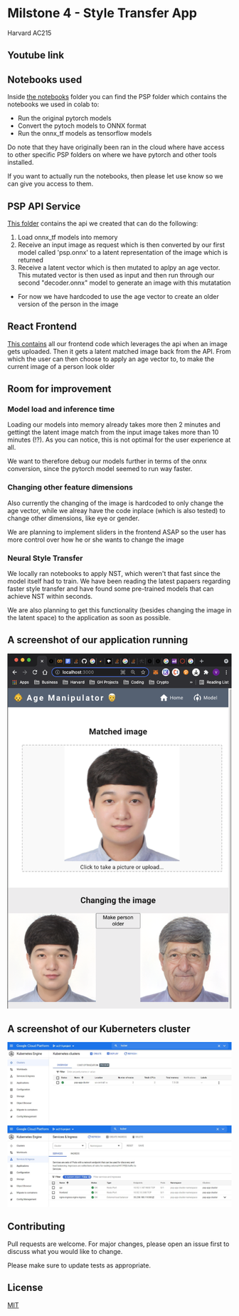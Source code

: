 Milstone 4 - Style Transfer App
==============================
Harvard AC215


## Youtube link




## Notebooks used

Inside [the notebooks](https://github.com/vazkir/Style-Transfer-App/tree/main/notebooks/psp) folder you can find the PSP folder which contains the notebooks we used in colab to:
- Run the original pytorch models
- Convert the pytoch models to ONNX format
- Run the onnx_tf models as tensorflow models

Do note that they have originally been ran in the cloud where have access to other specific PSP folders on where we have pytorch and other tools installed. 

If you want to actually run the notebooks, then please let use know so we can give you access to them.



## PSP API Service

[This folder](https://github.com/vazkir/Style-Transfer-App/tree/main/psp-api-service) contains the api we created that can do the following:
1) Load onnx_tf models into memory
2) Receive an input image as request which is then converted by our first model called 'psp.onnx' to a latent representation of the image which is returned
3) Receive a latent vector which is then mutated to aplpy an age vector. This mutated vector is then used as input and then run through our second "decoder.onnx" model to generate an image with this mutatation
  - For now we have hardcoded to use the age vector to create an older version of the person in the image


## React Frontend

[This contains](https://github.com/vazkir/Style-Transfer-App/tree/main/frontend-react) all our frontend code which leverages the api when an image gets uploaded. Then it gets a latent matched image back from the API. From which the user can then choose to apply an age vector to, to make the current image of a person look older



## Room for improvement


### Model load and inference time
Loading our models into memory already takes more then 2 minutes and gettingt the latent image match from the input image takes more than 10 minutes (!?). As you can notice, this is not optimal for the user experience at all. 

We want to therefore debug our models further in terms of the onnx conversion, since the pytorch model seemed to run way faster. 

### Changing other feature dimensions
Also currently the changing of the image is hardcoded to only change the age vector, while we alreay have the code inplace (which is also tested) to change other dimensions, like eye or gender.

We are planning to implement sliders in the frontend ASAP so the user has more control over how he or she wants to change the image


### Neural Style Transfer
We locally ran notebooks to apply NST, which weren't that fast since the model itself had to train. We have been reading the latest papaers regarding faster style transfer and have found some pre-trained models that can achieve NST within seconds.

We are also planning to get this functionality (besides changing the image in the latent space) to the application as soon as possible.



## A screenshot of our application running


![image description](frontend-screenshot.png)



## A screenshot of our Kuberneters cluster

![image description](k8_cluster2.png)
![image description](k8_cluster.png)





## Contributing
Pull requests are welcome. For major changes, please open an issue first to discuss what you would like to change.

Please make sure to update tests as appropriate.

## License
[MIT](https://choosealicense.com/licenses/mit/)
